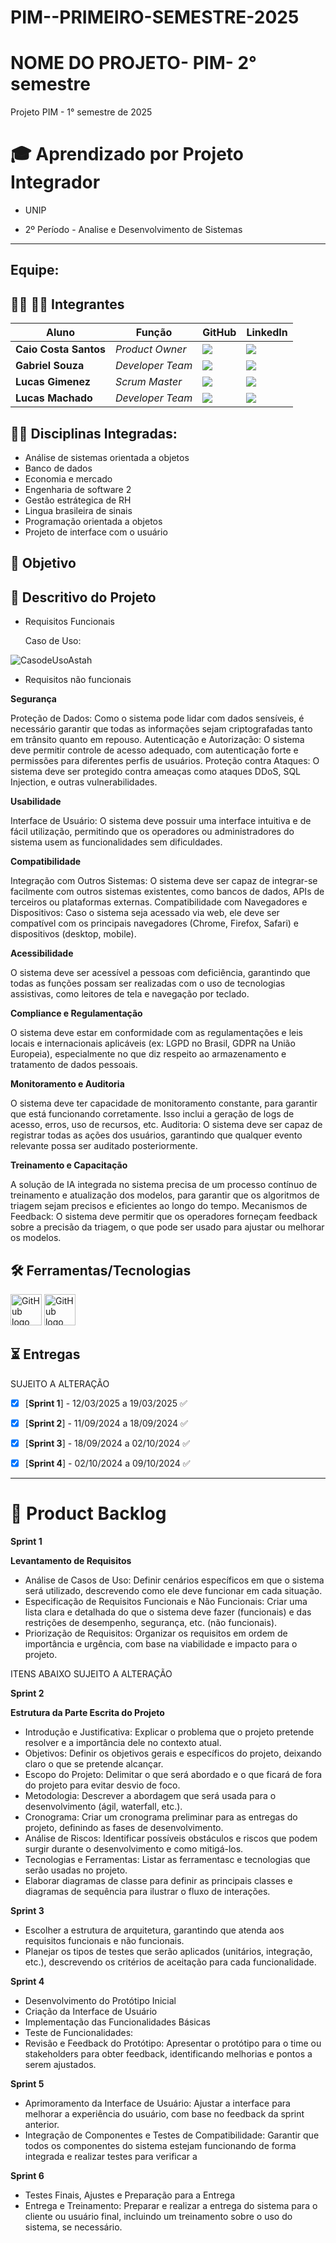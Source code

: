 # PIM--PRIMEIRO-SEMESTRE-2025

# NOME DO PROJETO- PIM- 2° semestre
Projeto PIM - 1° semestre de 2025


# 🎓 Aprendizado por Projeto Integrador
* UNIP

* 2º Período - Analise e Desenvolvimento de Sistemas

-----------------------------------------------------------------------------------------------------------------------------------------------------------


## Equipe:


## 👨‍💻 👩‍💻 Integrantes

| Aluno            | Função           | GitHub                                                         | LinkedIn                                              |
| ---------------- | ---------------- | -------------------------------------------------------------- | ----------------------------------------------------- |
|__Caio Costa Santos__   | *Product Owner*  | [![](https://bit.ly/3f9Xo0P)](https://github.com/Caio-eng-gif)| [![](https://bit.ly/2P1ZogM)](https://www.linkedin.com/in/caio-costa-santos-7a7277195/) |
|__Gabriel Souza__  | *Developer Team* | [![](https://bit.ly/3f9Xo0P)](https://github.com/GABRIELWCS)  | [![](https://bit.ly/2P1ZogM)](https://www.linkedin.com/in/gabriel-souza-553224247/) |
|__Lucas Gimenez__ | *Scrum Master* | [![](https://bit.ly/3f9Xo0P)](https://github.com/Lucasmsg97)  | [![](https://bit.ly/2P1ZogM)](https://www.linkedin.com/in/lucas-gimenez-360b0310a/) |
|__Lucas Machado__| *Developer Team* | [![](https://bit.ly/3f9Xo0P)](https://github.com/LucasMachado12) | [![](https://bit.ly/2P1ZogM)](https://www.linkedin.com/in/lucas-machado-31510b32a/) |





## 👨‍🏫 Disciplinas Integradas:
- Análise de sistemas orientada a objetos
- Banco de dados
- Economia e mercado
- Engenharia de software 2
- Gestão estrátegica de RH
- Lingua brasileira de sinais
- Programação orientada a objetos
- Projeto de interface com o usuário



## 🎯 Objetivo



## 💬 Descritivo do Projeto
- Requisitos Funcionais
  
  Caso de Uso:
  

  
![CasodeUsoAstah](https://github.com/user-attachments/assets/1466d833-78fc-49f3-b2d3-06412ef57ad9)

- Requisitos não funcionais
  
**Segurança**

Proteção de Dados: Como o sistema pode lidar com dados sensíveis, é necessário garantir que todas as informações sejam criptografadas tanto em trânsito quanto em repouso.
Autenticação e Autorização: O sistema deve permitir controle de acesso adequado, com autenticação forte e permissões para diferentes perfis de usuários.
Proteção contra Ataques: O sistema deve ser protegido contra ameaças como ataques DDoS, SQL Injection, e outras vulnerabilidades.

**Usabilidade**

Interface de Usuário: O sistema deve possuir uma interface intuitiva e de fácil utilização, permitindo que os operadores ou administradores do sistema usem as funcionalidades sem dificuldades.

**Compatibilidade**

Integração com Outros Sistemas: O sistema deve ser capaz de integrar-se facilmente com outros sistemas existentes, como bancos de dados, APIs de terceiros ou plataformas externas.
Compatibilidade com Navegadores e Dispositivos: Caso o sistema seja acessado via web, ele deve ser compatível com os principais navegadores (Chrome, Firefox, Safari) e dispositivos (desktop, mobile).

**Acessibilidade**

O sistema deve ser acessível a pessoas com deficiência, garantindo que todas as funções possam ser realizadas com o uso de tecnologias assistivas, como leitores de tela e navegação por teclado.

**Compliance e Regulamentação**


O sistema deve estar em conformidade com as regulamentações e leis locais e internacionais aplicáveis (ex: LGPD no Brasil, GDPR na União Europeia), especialmente no que diz respeito ao armazenamento e tratamento de dados pessoais.


**Monitoramento e Auditoria**

O sistema deve ter capacidade de monitoramento constante, para garantir que está funcionando corretamente. Isso inclui a geração de logs de acesso, erros, uso de recursos, etc.
Auditoria: O sistema deve ser capaz de registrar todas as ações dos usuários, garantindo que qualquer evento relevante possa ser auditado posteriormente.

**Treinamento e Capacitação**

A solução de IA integrada no sistema precisa de um processo contínuo de treinamento e atualização dos modelos, para garantir que os algoritmos de triagem sejam precisos e eficientes ao longo do tempo.
Mecanismos de Feedback: O sistema deve permitir que os operadores forneçam feedback sobre a precisão da triagem, o que pode ser usado para ajustar ou melhorar os modelos.





## 🛠️ Ferramentas/Tecnologias
 <img src= "https://github.com/user-attachments/assets/f7f60732-7cef-49c5-ae13-72abda88fc98" alt="GitHub logo" width="50">



 <img src="https://github.com/user-attachments/assets/d1c9c786-cbb7-4e38-be25-9436536908c7" alt="GitHub logo" width="50">





## ⏳ Entregas
SUJEITO A ALTERAÇÃO
- [X] [**Sprint 1**] - 12/03/2025 a 19/03/2025 ✅
- [X] [**Sprint 2**] - 11/09/2024 a 18/09/2024 ✅
- [X] [**Sprint 3**] - 18/09/2024 a 02/10/2024 ✅
- [X] [**Sprint 4**] - 02/10/2024 a 09/10/2024 ✅


-------------------------------------------------------------------------------------------------------------------------------------------------------------------



# 📝 Product Backlog
**Sprint 1**
  
  **Levantamento de Requisitos**
- Análise de Casos de Uso: Definir cenários específicos em que o sistema será utilizado, descrevendo como ele deve funcionar em cada situação.
- Especificação de Requisitos Funcionais e Não Funcionais: Criar uma lista clara e detalhada do que o sistema deve fazer (funcionais) e das restrições de desempenho, segurança, etc. (não 
  funcionais).
- Priorização de Requisitos: Organizar os requisitos em ordem de importância e urgência, com base na viabilidade e impacto para o projeto.

ITENS ABAIXO SUJEITO A ALTERAÇÃO

**Sprint 2**

   **Estrutura da Parte Escrita do Projeto**
- Introdução e Justificativa: Explicar o problema que o projeto pretende resolver e a importância dele no contexto atual.
- Objetivos: Definir os objetivos gerais e específicos do projeto, deixando claro o que se pretende alcançar.
- Escopo do Projeto: Delimitar o que será abordado e o que ficará de fora do projeto para evitar desvio de foco.
- Metodologia: Descrever a abordagem que será usada para o desenvolvimento (ágil, waterfall, etc.).
- Cronograma: Criar um cronograma preliminar para as entregas do projeto, definindo as fases de desenvolvimento.
- Análise de Riscos: Identificar possíveis obstáculos e riscos que podem surgir durante o desenvolvimento e como mitigá-los.
- Tecnologias e Ferramentas: Listar as ferramentasc e tecnologias que serão usadas no projeto.
- Elaborar diagramas de classe para definir as principais classes e diagramas de sequência para ilustrar o fluxo de interações.

**Sprint 3**

- Escolher a estrutura de arquitetura, garantindo que atenda aos requisitos funcionais e não funcionais.
- Planejar os tipos de testes que serão aplicados (unitários, integração, etc.), descrevendo os critérios de aceitação para cada funcionalidade.

**Sprint 4**

- Desenvolvimento do Protótipo Inicial
- Criação da Interface de Usuário
- Implementação das Funcionalidades Básicas
- Teste de Funcionalidades:
- Revisão e Feedback do Protótipo: Apresentar o protótipo para o time ou stakeholders para obter feedback, identificando melhorias e pontos a serem ajustados.

**Sprint 5**

- Aprimoramento da Interface de Usuário: Ajustar a interface para melhorar a experiência do usuário, com base no feedback da sprint anterior.
- Integração de Componentes e Testes de Compatibilidade: Garantir que todos os componentes do sistema estejam funcionando de forma integrada e realizar testes para verificar a 

**Sprint 6**

- Testes Finais, Ajustes e Preparação para a Entrega
- Entrega e Treinamento: Preparar e realizar a entrega do sistema para o cliente ou usuário final, incluindo um treinamento sobre o uso do sistema, se necessário.


